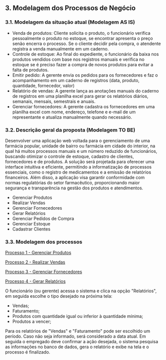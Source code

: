 ## 3. Modelagem dos Processos de Negócio
### 3.1. Modelagem da situação atual (Modelagem AS IS)

* Venda de produtos: Cliente solicita o produto, o funcionário verifica pessoalmente o produto no estoque, se encontrar apresenta o preço senão encerra o processo. Se o cliente decidir pela compra, o atendente registra a venda manualmente em um caderno.
* Controle de estoque: Ao final do expediente, o funcionário da baixa nos produtos vendidos com base nos registros manuais e verifica no estoque se é preciso fazer a compra de novos produtos para evitar a falta de produtos. 
* Emitir pedido: A gerente envia os pedidos para os fornecedores e faz o acompanhamento em um caderno de registros (data, produto, quantidade, fornecedor, valor)
* Relatório de vendas: A gerente lança as anotações manuais do caderno de registros em uma planilha excel para gerar os relatórios diários, semanais, mensais, semestrais e anuais.
* Gerenciar fornecedores: A gerente cadastra os fornecedores em uma planilha excel com nome, endereço, telefone e e-mail de um representante e atualiza manualmente quando necessário.

### 3.2. Descrição geral da proposta (Modelagem TO BE)

Desenvolver uma aplicação web voltada para o gerenciamento de uma farmácia popular, unidade de bairro ou farmácia em cidade do interior, na qual há muitos processos manuais e um número reduzido de funcionários, buscando otimizar o controle de estoque, cadastro de clientes, fornecedores e de produtos. A solução será projetada para oferecer uma interface intuitiva e eficiente, permitindo a informatização de processos essenciais, como o registro de medicamentos e a emissão de relatórios financeiros. Além disso, a aplicação visa garantir conformidade com normas regulatórias do setor farmacêutico, proporcionando maior segurança e transparência na gestão dos produtos e atendimentos.

* Gerenciar Produtos
* Realizar Vendas
* Gerenciar Fornecedores
* Gerar Relatórios
* Gerenciar Pedidos de Compra
* Gerenciar Estoque
* Cadastrar Clientes

### 3.3. Modelagem dos processos

[Processo 1 - Gerenciar Produtos](./processos/processo-1-gerenciar-produtos.md "Gerenciar Produtos.")

[Processo 2 - Realizar Vendas](./processos/processo-2-realizar-vendas.md "Realizar Vendas.")

[Processo 3 - Gerenciar Fornecedores](./processos/processo-3-gerenciar-fornecedores.md "Gerenciar Fornecedores.")

[Processo 4 - Gerar Relatórios](./processos/gerar-relatorios.md "Gerar Relatórios.")

O funcionário (ou gerente) acessa o sistema e clica na opção "Relatórios", em seguida escolhe o tipo desejado na próxima tela:
* Vendas;
* Faturamento;
* Produtos com quantidade igual ou inferior à quantidade mínima;
* Produtos a vencer;

Para os relatórios de "Vendas" e "Faturamento" pode ser escolhido um período. Caso não seja informado, será considerado a data atual. Em seguida o empregado deve confirmar a ação desejada, o sistema pesquisa as informações no banco de dados, gera o relatório e exibe na tela e o processo é finalizado.


